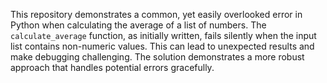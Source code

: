 This repository demonstrates a common, yet easily overlooked error in Python when calculating the average of a list of numbers. The `calculate_average` function, as initially written, fails silently when the input list contains non-numeric values. This can lead to unexpected results and make debugging challenging. The solution demonstrates a more robust approach that handles potential errors gracefully.